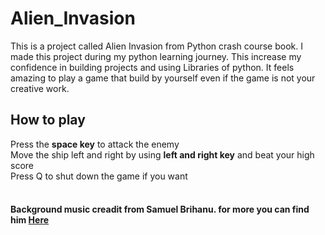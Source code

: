 # Alien_Invasion
This is a project called Alien Invasion from Python crash course book.
I made this project during my python learning journey.
This increase my confidence in building  projects  and using Libraries of python.
It feels amazing to play a game that build by yourself even if the game is not your creative work.

## How to play
Press the **space key** to attack the enemy<br/>
Move the ship left and right by using **left and right key** and beat your high score<br/>
Press Q to shut down the game if you want 
<br/>
<br/>
#### Background music creadit from Samuel Brihanu. for more you can find him [Here](https://samibre.com/)


